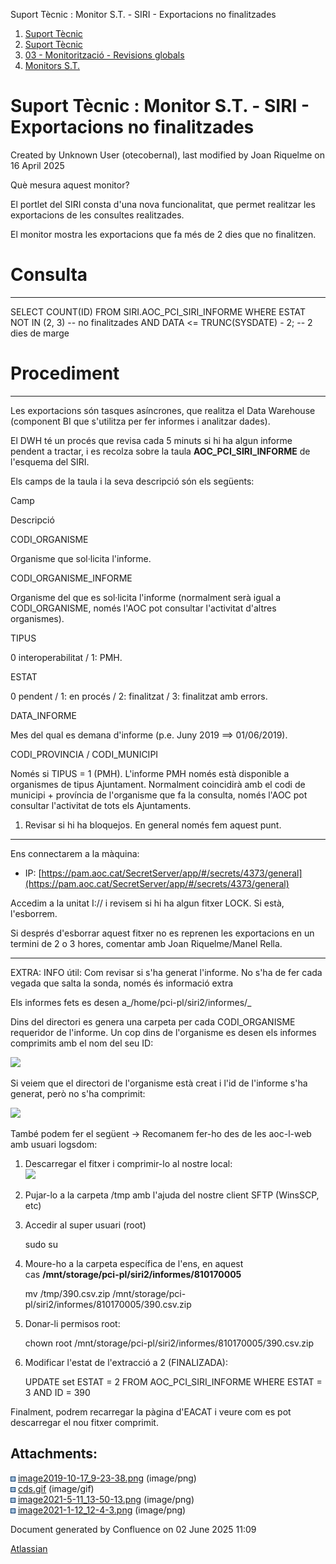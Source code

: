 Suport Tècnic : Monitor S.T. - SIRI - Exportacions no finalitzades  

1.  [Suport Tècnic](index.html)
2.  [Suport Tècnic](13893782.html)
3.  [03 - Monitorització - Revisions globals](26313327.html)
4.  [Monitors S.T.](Monitors-S.T._41522177.html)

Suport Tècnic : Monitor S.T. - SIRI - Exportacions no finalitzades
==================================================================

Created by Unknown User (otecobernal), last modified by Joan Riquelme on 16 April 2025

Què mesura aquest monitor?

El portlet del SIRI consta d'una nova funcionalitat, que permet realitzar les exportacions de les consultes realitzades. 

El monitor mostra les exportacions que fa més de 2 dies que no finalitzen.

  

**Consulta**
============

* * *

SELECT COUNT(ID)
  FROM SIRI.AOC\_PCI\_SIRI\_INFORME
 WHERE ESTAT NOT IN (2, 3) -- no finalitzades
   AND DATA <= TRUNC(SYSDATE) - 2; -- 2 dies de marge

**Procediment**
===============

* * *

Les exportacions són tasques asíncrones, que realitza el Data Warehouse (component BI que s'utilitza per fer informes i analitzar dades).

El DWH té un procés que revisa cada 5 minuts si hi ha algun informe pendent a tractar, i es recolza sobre la taula **AOC\_PCI\_SIRI\_INFORME** de l'esquema del SIRI.

Els camps de la taula i la seva descripció són els següents:

Camp

Descripció

CODI\_ORGANISME

Organisme que sol·licita l'informe.

CODI\_ORGANISME\_INFORME

Organisme del que es sol·licita l'informe (normalment serà igual a CODI\_ORGANISME, només l'AOC pot consultar l'activitat d'altres organismes).

TIPUS

0 interoperabilitat / 1: PMH.

ESTAT

0 pendent / 1: en procés / 2: finalitzat / 3: finalitzat amb errors.

DATA\_INFORME

Mes del qual es demana d'informe (p.e. Juny 2019 ==> 01/06/2019).

CODI\_PROVINCIA / CODI\_MUNICIPI

Només si TIPUS = 1 (PMH). L'informe PMH només està disponible a organismes de tipus Ajuntament. Normalment coincidirà amb el codi de municipi + província de l'organisme que fa la consulta, només l'AOC pot consultar l'activitat de tots els Ajuntaments.

1) Revisar si hi ha bloquejos. En general només fem aquest punt.
----------------------------------------------------------------

Ens connectarem a la màquina: 

*   IP: [https://pam.aoc.cat/SecretServer/app/#/secrets/4373/general](https://pam.aoc.cat/SecretServer/app/#/secrets/4373/general)

Accedim a la unitat I:// i revisem si hi ha algun fitxer LOCK. Si està, l'esborrem.

Si després d'esborrar aquest fitxer no es reprenen les exportacions en un termini de 2 o 3 hores, comentar amb Joan Riquelme/Manel Rella.

* * *

EXTRA: INFO útil: Com revisar si s'ha generat l'informe. No s'ha de fer cada vegada que salta la sonda, només és informació extra

Els informes fets es desen a_/home/pci-pl/siri2/informes/_

Dins del directori es genera una carpeta per cada CODI\_ORGANISME requeridor de l'informe. Un cop dins de l'organisme es desen els informes comprimits amb el nom del seu ID:

![](attachments/41523063/41523066.png)

Si veiem que el directori de l'organisme està creat i l'id de l'informe s'ha generat, però no s'ha comprimit:

![](https://intranet.aoc.cat/download/attachments/26318906/image2021-1-12_12-2-16.png?version=1&modificationDate=1610449310438&api=v2)

També podem fer el següent → Recomanem fer-ho des de les aoc-l-web amb usuari logsdom:

1.  Descarregar el fitxer i comprimir-lo al nostre local:  
    ![](attachments/41523063/41523067.png)
2.  Pujar-lo a la carpeta /tmp amb l'ajuda del nostre client SFTP (WinsSCP, etc)
3.  Accedir al super usuari (root)
    
    sudo su
    
4.  Moure-ho a la carpeta específica de l'ens, en aquest cas **/mnt/storage/pci-pl/siri2/informes/810170005**
    
    mv /tmp/390.csv.zip /mnt/storage/pci-pl/siri2/informes/810170005/390.csv.zip
    
5.  Donar-li permisos root:
    
    chown root /mnt/storage/pci-pl/siri2/informes/810170005/390.csv.zip
    
6.  Modificar l'estat de l'extracció a 2 (FINALIZADA):
    
    UPDATE set ESTAT = 2 FROM AOC\_PCI\_SIRI\_INFORME WHERE ESTAT = 3 AND ID = 390
    

Finalment, podrem recarregar la pàgina d'EACAT i veure com es pot descarregar el nou fitxer comprimit.

  

  

  

Attachments:
------------

![](images/icons/bullet_blue.gif) [image2019-10-17\_9-23-38.png](attachments/41523063/41523064.png) (image/png)  
![](images/icons/bullet_blue.gif) [cds.gif](attachments/41523063/41523065.gif) (image/gif)  
![](images/icons/bullet_blue.gif) [image2021-5-11\_13-50-13.png](attachments/41523063/41523066.png) (image/png)  
![](images/icons/bullet_blue.gif) [image2021-1-12\_12-4-3.png](attachments/41523063/41523067.png) (image/png)  

Document generated by Confluence on 02 June 2025 11:09

[Atlassian](http://www.atlassian.com/)